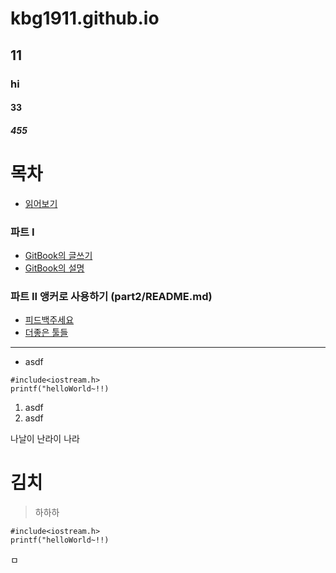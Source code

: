 # kbg1911.github.io
## 11
### hi
#### 33
##### 455


# 목차

* [읽어보기](README.md)

### 파트 I

* [GitBook의 글쓰기](part1/writing.md)
* [GitBook의 설명](part1/gitbook.md)
    
### 파트 II 앵커로 사용하기 (part2/README.md) 

* [피드백주세요](part2/README.md#feedback)
* [더좋은 툴들](part2/README.md#tools)

---
- asdf

```
#include<iostream.h>
printf("helloWorld~!!)
```

1. asdf
2. asdf

나날이 난라이 나라

# 김치

> 하하하


    #include<iostream.h>
    printf("helloWorld~!!)

ㅁ